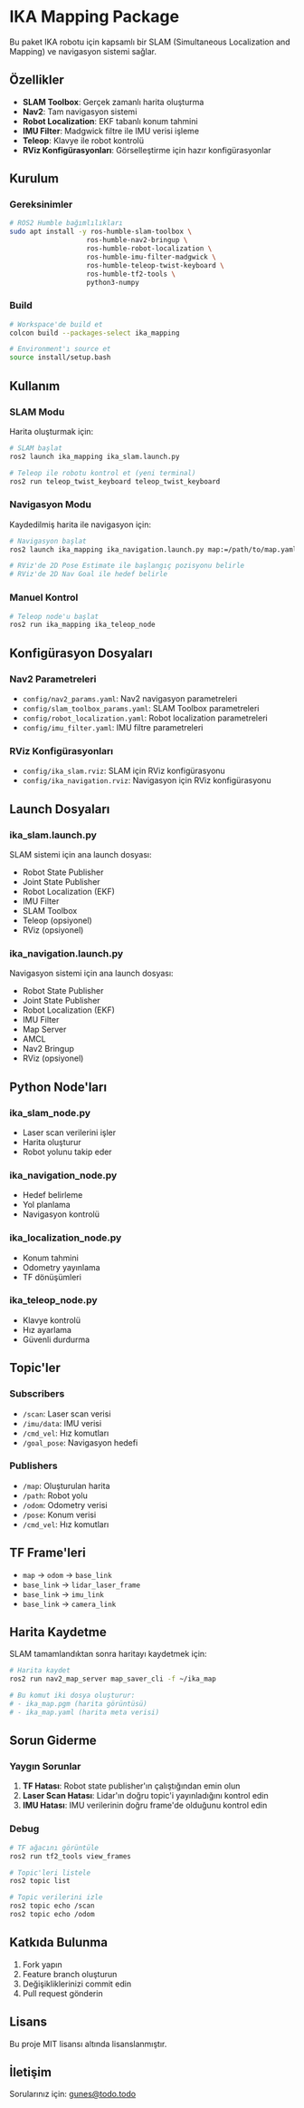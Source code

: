 # IKA Mapping Package

Bu paket IKA robotu için kapsamlı bir SLAM (Simultaneous Localization and Mapping) ve navigasyon sistemi sağlar.

## Özellikler

- **SLAM Toolbox**: Gerçek zamanlı harita oluşturma
- **Nav2**: Tam navigasyon sistemi
- **Robot Localization**: EKF tabanlı konum tahmini
- **IMU Filter**: Madgwick filtre ile IMU verisi işleme
- **Teleop**: Klavye ile robot kontrolü
- **RViz Konfigürasyonları**: Görselleştirme için hazır konfigürasyonlar

## Kurulum

### Gereksinimler

```bash
# ROS2 Humble bağımlılıkları
sudo apt install -y ros-humble-slam-toolbox \
                   ros-humble-nav2-bringup \
                   ros-humble-robot-localization \
                   ros-humble-imu-filter-madgwick \
                   ros-humble-teleop-twist-keyboard \
                   ros-humble-tf2-tools \
                   python3-numpy
```

### Build

```bash
# Workspace'de build et
colcon build --packages-select ika_mapping

# Environment'ı source et
source install/setup.bash
```

## Kullanım

### SLAM Modu

Harita oluşturmak için:

```bash
# SLAM başlat
ros2 launch ika_mapping ika_slam.launch.py

# Teleop ile robotu kontrol et (yeni terminal)
ros2 run teleop_twist_keyboard teleop_twist_keyboard
```

### Navigasyon Modu

Kaydedilmiş harita ile navigasyon için:

```bash
# Navigasyon başlat
ros2 launch ika_mapping ika_navigation.launch.py map:=/path/to/map.yaml

# RViz'de 2D Pose Estimate ile başlangıç pozisyonu belirle
# RViz'de 2D Nav Goal ile hedef belirle
```

### Manuel Kontrol

```bash
# Teleop node'u başlat
ros2 run ika_mapping ika_teleop_node
```

## Konfigürasyon Dosyaları

### Nav2 Parametreleri
- `config/nav2_params.yaml`: Nav2 navigasyon parametreleri
- `config/slam_toolbox_params.yaml`: SLAM Toolbox parametreleri
- `config/robot_localization.yaml`: Robot localization parametreleri
- `config/imu_filter.yaml`: IMU filtre parametreleri

### RViz Konfigürasyonları
- `config/ika_slam.rviz`: SLAM için RViz konfigürasyonu
- `config/ika_navigation.rviz`: Navigasyon için RViz konfigürasyonu

## Launch Dosyaları

### ika_slam.launch.py
SLAM sistemi için ana launch dosyası:
- Robot State Publisher
- Joint State Publisher
- Robot Localization (EKF)
- IMU Filter
- SLAM Toolbox
- Teleop (opsiyonel)
- RViz (opsiyonel)

### ika_navigation.launch.py
Navigasyon sistemi için ana launch dosyası:
- Robot State Publisher
- Joint State Publisher
- Robot Localization (EKF)
- IMU Filter
- Map Server
- AMCL
- Nav2 Bringup
- RViz (opsiyonel)

## Python Node'ları

### ika_slam_node.py
- Laser scan verilerini işler
- Harita oluşturur
- Robot yolunu takip eder

### ika_navigation_node.py
- Hedef belirleme
- Yol planlama
- Navigasyon kontrolü

### ika_localization_node.py
- Konum tahmini
- Odometry yayınlama
- TF dönüşümleri

### ika_teleop_node.py
- Klavye kontrolü
- Hız ayarlama
- Güvenli durdurma

## Topic'ler

### Subscribers
- `/scan`: Laser scan verisi
- `/imu/data`: IMU verisi
- `/cmd_vel`: Hız komutları
- `/goal_pose`: Navigasyon hedefi

### Publishers
- `/map`: Oluşturulan harita
- `/path`: Robot yolu
- `/odom`: Odometry verisi
- `/pose`: Konum verisi
- `/cmd_vel`: Hız komutları

## TF Frame'leri

- `map` → `odom` → `base_link`
- `base_link` → `lidar_laser_frame`
- `base_link` → `imu_link`
- `base_link` → `camera_link`

## Harita Kaydetme

SLAM tamamlandıktan sonra haritayı kaydetmek için:

```bash
# Harita kaydet
ros2 run nav2_map_server map_saver_cli -f ~/ika_map

# Bu komut iki dosya oluşturur:
# - ika_map.pgm (harita görüntüsü)
# - ika_map.yaml (harita meta verisi)
```

## Sorun Giderme

### Yaygın Sorunlar

1. **TF Hatası**: Robot state publisher'ın çalıştığından emin olun
2. **Laser Scan Hatası**: Lidar'ın doğru topic'i yayınladığını kontrol edin
3. **IMU Hatası**: IMU verilerinin doğru frame'de olduğunu kontrol edin

### Debug

```bash
# TF ağacını görüntüle
ros2 run tf2_tools view_frames

# Topic'leri listele
ros2 topic list

# Topic verilerini izle
ros2 topic echo /scan
ros2 topic echo /odom
```

## Katkıda Bulunma

1. Fork yapın
2. Feature branch oluşturun
3. Değişikliklerinizi commit edin
4. Pull request gönderin

## Lisans

Bu proje MIT lisansı altında lisanslanmıştır.

## İletişim

Sorularınız için: gunes@todo.todo 